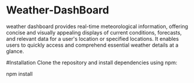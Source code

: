 # Weather-DashBoard
weather dashboard provides real-time meteorological information, offering concise and visually appealing displays of current conditions, forecasts, and relevant data for a user's location or specified locations. It enables users to quickly access and comprehend essential weather details at a glance.

#Installation
Clone the repository and install dependencies using npm:

npm install

